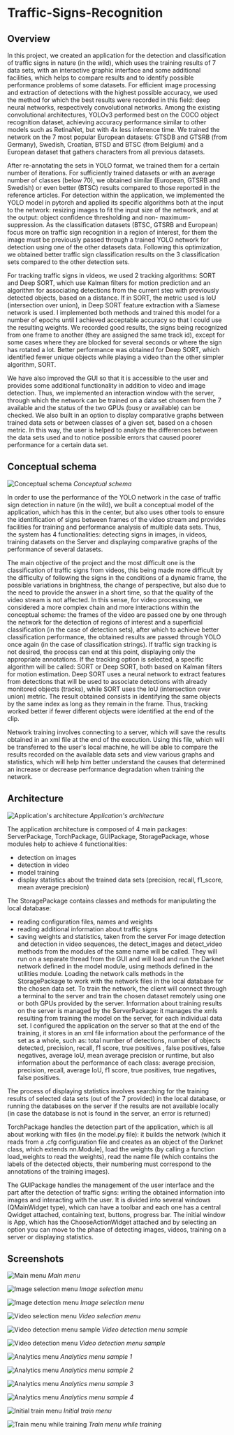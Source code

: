 # Traffic-Signs-Recognition

## Overview

In this project, we created an application for the detection and classification of traffic signs in nature (in the wild), which uses the training results of 7 data sets, with an interactive graphic interface and some additional facilities, which helps to compare results and to identify possible performance problems of some datasets. For efficient image processing and extraction of detections with the highest possible accuracy, we used the method for which the best results were recorded in this field: deep neural networks, respectively convolutional networks. Among the existing convolutional architectures, YOLOv3 performed best on the COCO object recognition dataset, achieving accuracy performance similar to other models such as RetinaNet, but with 4x less inference time. We trained the network on the 7 most popular European datasets: GTSDB and GTSRB (from Germany), Swedish, Croatian, BTSD and BTSC (from Belgium) and a European dataset that gathers characters from all previous datasets.

After re-annotating the sets in YOLO format, we trained them for a certain number of iterations. For sufficiently trained datasets or with an average number of classes (below 70), we obtained similar (European, GTSRB and Swedish) or even better (BTSC) results compared to those reported in the reference articles. For detection within the application, we implemented the YOLO model in pytorch and applied its specific algorithms both at the input to the network: resizing images to fit the input size of the network, and at the output: object confidence thresholding and non- maximum-suppression. As the classification datasets (BTSC, GTSRB and European) focus more on traffic sign recognition in a region of interest, for them the image must be previously passed through a trained YOLO network for detection using one of the other datasets data. Following this optimization, we obtained better traffic sign classification results on the 3 classification sets compared to the other detection sets.

For tracking traffic signs in videos, we used 2 tracking algorithms: SORT and Deep SORT, which use Kalman filters for motion prediction and an algorithm for associating detections from the current step with previously detected objects, based on a distance. If in SORT, the metric used is IoU (intersection over union), in Deep SORT feature extraction with a Siamese network is used. I implemented both methods and trained this model for a number of epochs until I achieved acceptable accuracy so that I could use the resulting weights. We recorded good results, the signs being recognized from one frame to another (they are assigned the same track id), except for some cases where they are blocked for several seconds or where the sign has rotated a lot. Better performance was obtained for Deep SORT, which identified fewer unique objects while playing a video than the other simpler algorithm, SORT.

We have also improved the GUI so that it is accessible to the user and provides some additional functionality in addition to video and image detection. Thus, we implemented an interaction window with the server, through which the network can be trained on a data set chosen from the 7 available and the status of the two GPUs (busy or available) can be checked. We also built in an option to display comparative graphs between trained data sets or between classes of a given set, based on a chosen metric. In this way, the user is helped to analyze the differences between the data sets used and to notice possible errors that caused poorer performance for a certain data set.

## Conceptual schema

![Conceptual schema](/resource/schema_conceptuala.png)
*Conceptual schema*

In order to use the performance of the YOLO network in the case of traffic sign detection in nature (in the wild), we built a conceptual model of the application, which has this in the center, but also uses other tools to ensure the identification of signs between frames of the video stream and provides facilities for training and performance analysis of multiple data sets. Thus, the system has 4 functionalities: detecting signs in images, in videos, training datasets on the Server and displaying comparative graphs of the performance of several datasets.

The main objective of the project and the most difficult one is the classification of traffic signs from videos, this being made more difficult by the difficulty of following the signs in the conditions of a dynamic frame, the possible variations in brightness, the change of perspective, but also due to the need to provide the answer in a short time, so that the quality of the video stream is not affected. In this sense, for video processing, we considered a more complex chain and more interactions within the conceptual scheme: the frames of the video are passed one by one through the network for the detection of regions of interest and a superficial classification (in the case of detection sets), after which to achieve better classification performance, the obtained results are passed through YOLO once again (in the case of classification strings). If traffic sign tracking is not desired, the process can end at this point, displaying only the appropriate annotations. If the tracking option is selected, a specific algorithm will be called: SORT or Deep SORT, both based on Kalman filters for motion estimation. Deep SORT uses a neural network to extract features from detections that will be used to associate detections with already monitored objects (tracks), while SORT uses the IoU (intersection over union) metric. The result obtained consists in identifying the same objects by the same index as long as they remain in the frame. Thus, tracking worked better if fewer different objects were identified at the end of the clip.

Network training involves connecting to a server, which will save the results obtained in an xml file at the end of the execution. Using this file, which will be transferred to the user's local machine, he will be able to compare the results recorded on the available data sets and view various graphs and statistics, which will help him better understand the causes that determined an increase or decrease performance degradation when training the network.

## Architecture 

![Application's architecture](/resource/architecture.png)
*Application's architecture*

The application architecture is composed of 4 main packages: ServerPackage, TorchPackage, GUIPackage, StoragePackage, whose modules help to achieve 4 functionalities:
* detection on images
* detection in video
* model training
* display statistics about the trained data sets (precision, recall, f1_score, mean average precision)

The StoragePackage contains classes and methods for manipulating the local database:
* reading configuration files, names and weights
* reading additional information about traffic signs
* saving weights and statistics, taken from the server
For image detection and detection in video sequences, the detect_images and detect_video methods from the modules of the same name will be called. They will run on a separate thread from the GUI and will load and run the Darknet network defined in the model module, using methods defined in the utilities module. Loading the network calls methods in the StoragePackage to work with the network files in the local database for the chosen data set.
To train the network, the client will connect through a terminal to the server and train the chosen dataset remotely using one or both GPUs provided by the server. Information about training results on the server is managed by the ServerPackage: it manages the xmls resulting from training the model on the server, for each individual data set. I configured the application on the server so that at the end of the training, it stores in an xml file information about the performance of the set as a whole, such as: total number of detections, number of objects detected, precision, recall, f1 score, true positives , false positives, false negatives, average IoU, mean average precision or runtime, but also information about the performance of each class: average precision, precision, recall, average IoU, f1 score, true positives, true negatives, false positives.

The process of displaying statistics involves searching for the training results of selected data sets (out of the 7 provided) in the local database, or running the databases on the server if the results are not available locally (in case the database is not is found in the server, an error is returned)

TorchPackage handles the detection part of the application, which is all about working with files (in the model.py file): it builds the network (which it reads from a .cfg configuration file and creates as an object of the Darknet class, which extends nn.Module), load the weights (by calling a function load_weights to read the weights), read the name file (which contains the labels of the detected objects, their numbering must correspond to the annotations of the training images).

The GUIPackage handles the management of the user interface and the part after the detection of traffic signs: writing the obtained information into images and interacting with the user. It is divided into several windows (QMainWidget type), which can have a toolbar and each one has a central Qwidget attached, containing text, buttons, progress bar. The initial window is App, which has the ChooseActionWidget attached and by selecting an option you can move to the phase of detecting images, videos, training on a server or displaying statistics.

## Screenshots

![Main menu](/resource/main_menu.png)
*Main menu*

![Image selection menu](/resource/detect_images_menu.png)
*Image selection menu*

![Image detection menu](/resource/detect_images_2.png)
*Image selection menu*

![Video selection menu](/resource/detect_video.png)
*Video selection menu*

![Video detection menu sample](/resource/detect_video_2.png)
*Video detection menu sample*

![Video detection menu](/resource/detect_video_3.png)
*Video detection menu sample*

![Analytics menu](/resource/analytics_1.png)
*Analytics menu sample 1*

![Analytics menu](/resource/analytics_2.png)
*Analytics menu sample 2*

![Analytics menu](/resource/analytics_3.png)
*Analytics menu sample 3*

![Analytics menu](/resource/analytics_4.png)
*Analytics menu sample 4*

![Initial train menu](/resource/train_menu.png)
*Initial train menu*

![Train menu while training](/resource/train_menu_2.png)
*Train menu while training*
